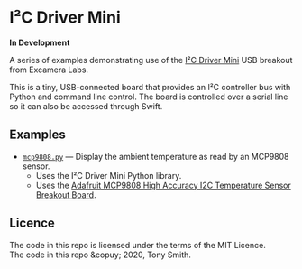 # I&sup2;C Driver Mini #

**In Development**

A series of examples demonstrating use of the [I&sup2;C Driver Mini](https://i2cdriver.com/mini.html) USB breakout from Excamera Labs.

This is a tiny, USB-connected board that provides an I&sup2;C controller bus with Python and command line control. The board is controlled over a serial line so it can also be accessed through Swift.

## Examples ##

- [`mcp9808.py`](mcp9808.py)
    — Display the ambient temperature as read by an MCP9808 sensor.
    - Uses the I&sup2;C Driver Mini Python library.
    - Uses the [Adafruit MCP9808 High Accuracy I2C Temperature Sensor Breakout Board](https://www.adafruit.com/product/1782).

## Licence ##

The code in this repo is licensed under the terms of the MIT Licence.<br />
The code in this repo &copuy; 2020, Tony Smith.